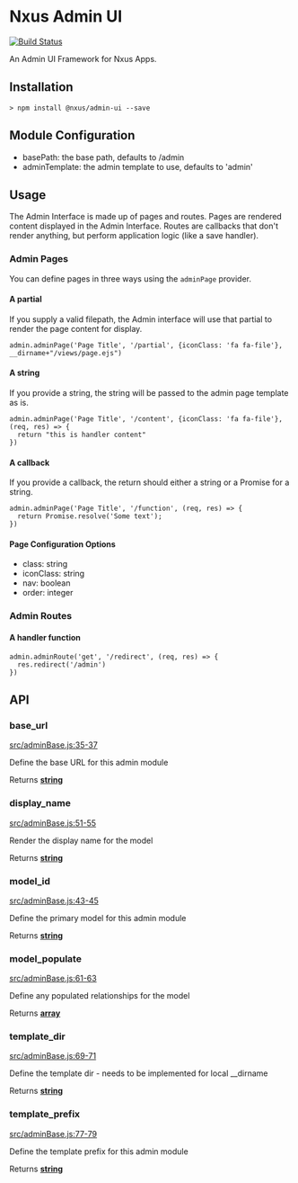 # Nxus Admin UI

[![Build Status](https://travis-ci.org/nxus/admin-ui.svg?branch=master)](https://travis-ci.org/nxus/admin-ui)

An Admin UI Framework for Nxus Apps.

## Installation

    > npm install @nxus/admin-ui --save

## Module Configuration

-   basePath: the base path, defaults to /admin
-   adminTemplate: the admin template to use, defaults to 'admin'

## Usage

The Admin Interface is made up of pages and routes. Pages are rendered content displayed in the Admin Interface. Routes are callbacks that don't render anything, but perform application logic (like a save handler).

### Admin Pages

You can define pages in three ways using the `adminPage` provider. 

#### A partial

If you supply a valid filepath, the Admin interface will use that partial to render the page content for display.

    admin.adminPage('Page Title', '/partial', {iconClass: 'fa fa-file'}, __dirname+"/views/page.ejs")

#### A string

If you provide a string, the string will be passed to the admin page template as is.

    admin.adminPage('Page Title', '/content', {iconClass: 'fa fa-file'}, (req, res) => {
      return "this is handler content"
    })

#### A callback

If you provide a callback, the return should either a string or a Promise for a string.

    admin.adminPage('Page Title', '/function', (req, res) => {
      return Promise.resolve('Some text');
    })

#### Page Configuration Options

-   class: string
-   iconClass: string
-   nav: boolean
-   order: integer

### Admin Routes

#### A handler function

    admin.adminRoute('get', '/redirect', (req, res) => {
      res.redirect('/admin')
    })

## API

### base\_url

[src/adminBase.js:35-37](https://github.com/nxus/admin-ui/blob/9f4131f2fc863ec6ff3ba4e2c2843871bee79745/src/adminBase.js#L35-L37 "Source code on GitHub")

Define the base URL for this admin module

Returns **[string](https://developer.mozilla.org/en-US/docs/Web/JavaScript/Reference/Global_Objects/String)** 

### display\_name

[src/adminBase.js:51-55](https://github.com/nxus/admin-ui/blob/9f4131f2fc863ec6ff3ba4e2c2843871bee79745/src/adminBase.js#L51-L55 "Source code on GitHub")

Render the display name for the model

Returns **[string](https://developer.mozilla.org/en-US/docs/Web/JavaScript/Reference/Global_Objects/String)** 

### model\_id

[src/adminBase.js:43-45](https://github.com/nxus/admin-ui/blob/9f4131f2fc863ec6ff3ba4e2c2843871bee79745/src/adminBase.js#L43-L45 "Source code on GitHub")

Define the primary model for this admin module

Returns **[string](https://developer.mozilla.org/en-US/docs/Web/JavaScript/Reference/Global_Objects/String)** 

### model\_populate

[src/adminBase.js:61-63](https://github.com/nxus/admin-ui/blob/9f4131f2fc863ec6ff3ba4e2c2843871bee79745/src/adminBase.js#L61-L63 "Source code on GitHub")

Define any populated relationships for the model

Returns **[array](https://developer.mozilla.org/en-US/docs/Web/JavaScript/Reference/Global_Objects/Array)** 

### template\_dir

[src/adminBase.js:69-71](https://github.com/nxus/admin-ui/blob/9f4131f2fc863ec6ff3ba4e2c2843871bee79745/src/adminBase.js#L69-L71 "Source code on GitHub")

Define the template dir - needs to be implemented for local \_\_dirname

Returns **[string](https://developer.mozilla.org/en-US/docs/Web/JavaScript/Reference/Global_Objects/String)** 

### template\_prefix

[src/adminBase.js:77-79](https://github.com/nxus/admin-ui/blob/9f4131f2fc863ec6ff3ba4e2c2843871bee79745/src/adminBase.js#L77-L79 "Source code on GitHub")

Define the template prefix for this admin module

Returns **[string](https://developer.mozilla.org/en-US/docs/Web/JavaScript/Reference/Global_Objects/String)** 
